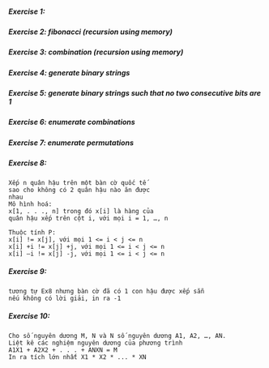##### Exercise 1:
##### Exercise 2: fibonacci (recursion using memory)
##### Exercise 3: combination (recursion using memory)
##### Exercise 4: generate binary strings
##### Exercise 5: generate binary strings such that no two consecutive bits are 1
##### Exercise 6: enumerate combinations
##### Exercise 7: enumerate permutations
##### Exercise 8: 
    Xếp n quân hậu trên một bàn cờ quốc tế
    sao cho không có 2 quân hậu nào ăn được
    nhau
    Mô hình hoá:
    x[1, . . ., n] trong đó x[i] là hàng của
    quân hậu xếp trên cột i, với mọi i = 1, …, n
    
    Thuộc tính P:
    x[i] != x[j], với mọi 1 <= i < j <= n
    x[i] +i != x[j] +j, với mọi 1 <= i < j <= n
    x[i] –i != x[j] -j, với mọi 1 <= i < j <= n
##### Exercise 9:
    tương tự Ex8 nhưng bàn cờ đã có 1 con hậu được xếp sẵn
    nếu không có lời giải, in ra -1
##### Exercise 10:
    Cho số nguyên dương M, N và N số nguyên dương A1, A2, …, AN. 
    Liệt kê các nghiệm nguyên dương của phương trình
    A1X1 + A2X2 + . . . + ANXN = M
    In ra tích lớn nhất X1 * X2 * ... * XN
